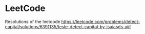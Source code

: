 # LeetCode
Resolutions of the leetcode
https://leetcode.com/problems/detect-capital/solutions/6391135/teste-detect-capital-by-isaiasds-uijf

